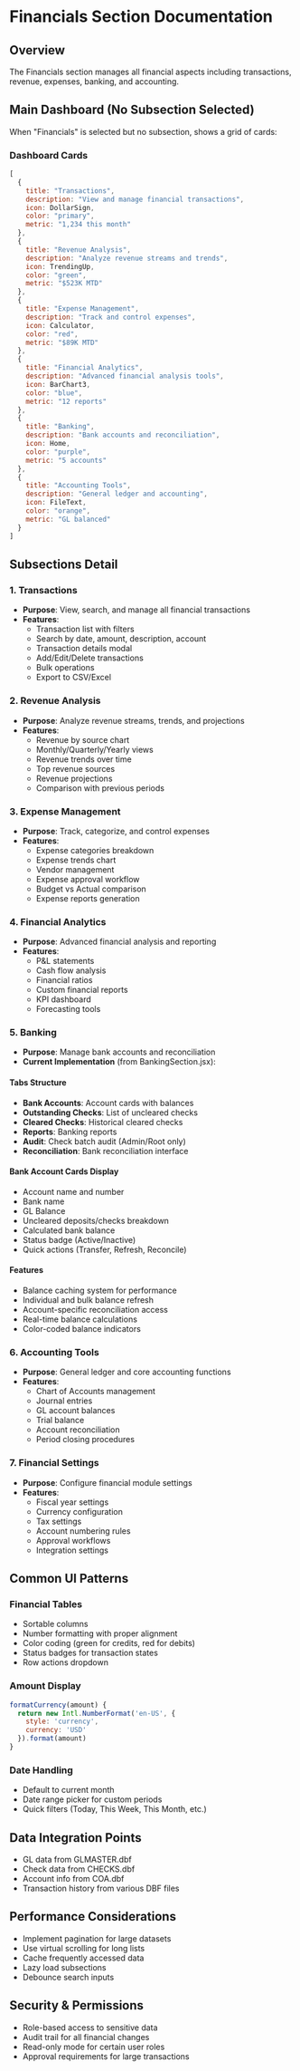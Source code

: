 # Financials Section Documentation

## Overview
The Financials section manages all financial aspects including transactions, revenue, expenses, banking, and accounting.

## Main Dashboard (No Subsection Selected)
When "Financials" is selected but no subsection, shows a grid of cards:

### Dashboard Cards
```javascript
[
  {
    title: "Transactions",
    description: "View and manage financial transactions",
    icon: DollarSign,
    color: "primary",
    metric: "1,234 this month"
  },
  {
    title: "Revenue Analysis", 
    description: "Analyze revenue streams and trends",
    icon: TrendingUp,
    color: "green",
    metric: "$523K MTD"
  },
  {
    title: "Expense Management",
    description: "Track and control expenses",
    icon: Calculator,
    color: "red",
    metric: "$89K MTD"
  },
  {
    title: "Financial Analytics",
    description: "Advanced financial analysis tools",
    icon: BarChart3,
    color: "blue",
    metric: "12 reports"
  },
  {
    title: "Banking",
    description: "Bank accounts and reconciliation",
    icon: Home,
    color: "purple",
    metric: "5 accounts"
  },
  {
    title: "Accounting Tools",
    description: "General ledger and accounting",
    icon: FileText,
    color: "orange",
    metric: "GL balanced"
  }
]
```

## Subsections Detail

### 1. Transactions
- **Purpose**: View, search, and manage all financial transactions
- **Features**:
  - Transaction list with filters
  - Search by date, amount, description, account
  - Transaction details modal
  - Add/Edit/Delete transactions
  - Bulk operations
  - Export to CSV/Excel

### 2. Revenue Analysis
- **Purpose**: Analyze revenue streams, trends, and projections
- **Features**:
  - Revenue by source chart
  - Monthly/Quarterly/Yearly views
  - Revenue trends over time
  - Top revenue sources
  - Revenue projections
  - Comparison with previous periods

### 3. Expense Management
- **Purpose**: Track, categorize, and control expenses
- **Features**:
  - Expense categories breakdown
  - Expense trends chart
  - Vendor management
  - Expense approval workflow
  - Budget vs Actual comparison
  - Expense reports generation

### 4. Financial Analytics
- **Purpose**: Advanced financial analysis and reporting
- **Features**:
  - P&L statements
  - Cash flow analysis
  - Financial ratios
  - Custom financial reports
  - KPI dashboard
  - Forecasting tools

### 5. Banking
- **Purpose**: Manage bank accounts and reconciliation
- **Current Implementation** (from BankingSection.jsx):

#### Tabs Structure
- **Bank Accounts**: Account cards with balances
- **Outstanding Checks**: List of uncleared checks
- **Cleared Checks**: Historical cleared checks
- **Reports**: Banking reports
- **Audit**: Check batch audit (Admin/Root only)
- **Reconciliation**: Bank reconciliation interface

#### Bank Account Cards Display
- Account name and number
- Bank name
- GL Balance
- Uncleared deposits/checks breakdown
- Calculated bank balance
- Status badge (Active/Inactive)
- Quick actions (Transfer, Refresh, Reconcile)

#### Features
- Balance caching system for performance
- Individual and bulk balance refresh
- Account-specific reconciliation access
- Real-time balance calculations
- Color-coded balance indicators

### 6. Accounting Tools
- **Purpose**: General ledger and core accounting functions
- **Features**:
  - Chart of Accounts management
  - Journal entries
  - GL account balances
  - Trial balance
  - Account reconciliation
  - Period closing procedures

### 7. Financial Settings
- **Purpose**: Configure financial module settings
- **Features**:
  - Fiscal year settings
  - Currency configuration
  - Tax settings
  - Account numbering rules
  - Approval workflows
  - Integration settings

## Common UI Patterns

### Financial Tables
- Sortable columns
- Number formatting with proper alignment
- Color coding (green for credits, red for debits)
- Status badges for transaction states
- Row actions dropdown

### Amount Display
```javascript
formatCurrency(amount) {
  return new Intl.NumberFormat('en-US', {
    style: 'currency',
    currency: 'USD'
  }).format(amount)
}
```

### Date Handling
- Default to current month
- Date range picker for custom periods
- Quick filters (Today, This Week, This Month, etc.)

## Data Integration Points
- GL data from GLMASTER.dbf
- Check data from CHECKS.dbf
- Account info from COA.dbf
- Transaction history from various DBF files

## Performance Considerations
- Implement pagination for large datasets
- Use virtual scrolling for long lists
- Cache frequently accessed data
- Lazy load subsections
- Debounce search inputs

## Security & Permissions
- Role-based access to sensitive data
- Audit trail for all financial changes
- Read-only mode for certain user roles
- Approval requirements for large transactions